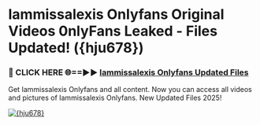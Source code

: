 # Iammissalexis Onlyfans Original Videos 0nlyFans Leaked - Files Updated! ({hju678})

<h3>🔴 CLICK HERE 🌐==►► <a href="https://tinyurl.com/ms9xzufz" rel="nofollow">Iammissalexis Onlyfans Updated Files</a></h3>

Get Iammissalexis Onlyfans and all content. Now you can access all videos and pictures of Iammissalexis Onlyfans. New Updated Files 2025!

[![{hju678}](https://i.imgur.com/PQ7UWWw.gif)](https://tinyurl.com/ms9xzufz)